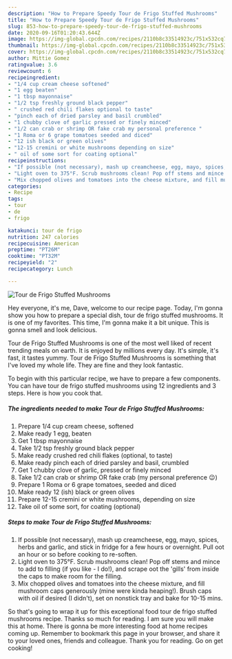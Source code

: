 ```yaml
---
description: "How to Prepare Speedy Tour de Frigo Stuffed Mushrooms"
title: "How to Prepare Speedy Tour de Frigo Stuffed Mushrooms"
slug: 853-how-to-prepare-speedy-tour-de-frigo-stuffed-mushrooms
date: 2020-09-16T01:20:43.644Z
image: https://img-global.cpcdn.com/recipes/2110b8c33514923c/751x532cq70/tour-de-frigo-stuffed-mushrooms-recipe-main-photo.jpg
thumbnail: https://img-global.cpcdn.com/recipes/2110b8c33514923c/751x532cq70/tour-de-frigo-stuffed-mushrooms-recipe-main-photo.jpg
cover: https://img-global.cpcdn.com/recipes/2110b8c33514923c/751x532cq70/tour-de-frigo-stuffed-mushrooms-recipe-main-photo.jpg
author: Mittie Gomez
ratingvalue: 3.6
reviewcount: 6
recipeingredient:
- "1/4 cup cream cheese softened"
- "1 egg beaten"
- "1 tbsp mayonnaise"
- "1/2 tsp freshly ground black pepper"
- " crushed red chili flakes optional to taste"
- "pinch each of dried parsley and basil crumbled"
- "1 chubby clove of garlic pressed or finely minced"
- "1/2 can crab or shrimp OR fake crab my personal preference "
- "1 Roma or 6 grape tomatoes seeded and diced"
- "12 ish black or green olives"
- "12-15 cremini or white mushrooms depending on size"
- " oil of some sort for coating optional"
recipeinstructions:
- "If possible (not necessary), mash up creamcheese, egg, mayo, spices, herbs and garlic, and stick in fridge for a few hours or overnight. Pull oot an hour or so before cooking to re-soften."
- "Light oven to 375°F. Scrub mushrooms clean! Pop off stems and mince to add to filling (if you like - I do!), and scrape oot the &#39;gills&#39; from inside the caps to make room for the filling."
- "Mix chopped olives and tomatoes into the cheese mixture, and fill mushroom caps generously (mine were kinda heaping!). Brush caps with oil if desired (I didn&#39;t), set on nonstick tray and bake for 10-15 mins."
categories:
- Recipe
tags:
- tour
- de
- frigo

katakunci: tour de frigo 
nutrition: 247 calories
recipecuisine: American
preptime: "PT26M"
cooktime: "PT32M"
recipeyield: "2"
recipecategory: Lunch

---
```



![Tour de Frigo Stuffed Mushrooms](https://img-global.cpcdn.com/recipes/2110b8c33514923c/751x532cq70/tour-de-frigo-stuffed-mushrooms-recipe-main-photo.jpg)

Hey everyone, it's me, Dave, welcome to our recipe page. Today, I'm gonna show you how to prepare a special dish, tour de frigo stuffed mushrooms. It is one of my favorites. This time, I'm gonna make it a bit unique. This is gonna smell and look delicious.

Tour de Frigo Stuffed Mushrooms is one of the most well liked of recent trending meals on earth. It is enjoyed by millions every day. It's simple, it's fast, it tastes yummy. Tour de Frigo Stuffed Mushrooms is something that I've loved my whole life. They are fine and they look fantastic.




To begin with this particular recipe, we have to prepare a few components. You can have tour de frigo stuffed mushrooms using 12 ingredients and 3 steps. Here is how you cook that.

<!--inarticleads1-->

##### The ingredients needed to make Tour de Frigo Stuffed Mushrooms:

1. Prepare 1/4 cup cream cheese, softened
1. Make ready 1 egg, beaten
1. Get 1 tbsp mayonnaise
1. Take 1/2 tsp freshly ground black pepper
1. Make ready  crushed red chili flakes (optional, to taste)
1. Make ready pinch each of dried parsley and basil, crumbled
1. Get 1 chubby clove of garlic, pressed or finely minced
1. Take 1/2 can crab or shrimp OR fake crab (my personal preference 😉)
1. Prepare 1 Roma or 6 grape tomatoes, seeded and diced
1. Make ready 12 (ish) black or green olives
1. Prepare 12-15 cremini or white mushrooms, depending on size
1. Take  oil of some sort, for coating (optional)




<!--inarticleads2-->

##### Steps to make Tour de Frigo Stuffed Mushrooms:

1. If possible (not necessary), mash up creamcheese, egg, mayo, spices, herbs and garlic, and stick in fridge for a few hours or overnight. Pull oot an hour or so before cooking to re-soften.
1. Light oven to 375°F. Scrub mushrooms clean! Pop off stems and mince to add to filling (if you like - I do!), and scrape oot the &#39;gills&#39; from inside the caps to make room for the filling.
1. Mix chopped olives and tomatoes into the cheese mixture, and fill mushroom caps generously (mine were kinda heaping!). Brush caps with oil if desired (I didn&#39;t), set on nonstick tray and bake for 10-15 mins.




So that's going to wrap it up for this exceptional food tour de frigo stuffed mushrooms recipe. Thanks so much for reading. I am sure you will make this at home. There is gonna be more interesting food at home recipes coming up. Remember to bookmark this page in your browser, and share it to your loved ones, friends and colleague. Thank you for reading. Go on get cooking!
